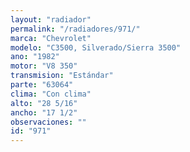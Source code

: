 ```yaml
---
layout: "radiador"
permalink: "/radiadores/971/"
marca: "Chevrolet"
modelo: "C3500, Silverado/Sierra 3500"
ano: "1982"
motor: "V8 350"
transmision: "Estándar"
parte: "63064"
clima: "Con clima"
alto: "28 5/16"
ancho: "17 1/2"
observaciones: ""
id: "971"
---
```



